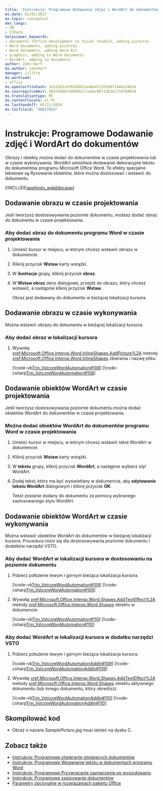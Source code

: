 ```yaml
---
title: 'Instrukcje: Programowe Dodawanie zdjęć i WordArt do dokumentów'
ms.date: 02/02/2017
ms.topic: conceptual
dev_langs:
- VB
- CSharp
helpviewer_keywords:
- documents [Office development in Visual Studio], adding pictures
- Word documents, adding pictures
- Word documents, adding Word Art
- graphics, adding to Word documents
- WordArt, adding to documents
author: John-Hart
ms.author: johnhart
manager: jillfra
ms.workload:
- office
ms.openlocfilehash: 3e1d181c67628db52aa8e4f135109f1446a34816
ms.sourcegitcommit: d0425b6b7d4b99e17ca6ac0671282bc718f80910
ms.translationtype: MT
ms.contentlocale: pl-PL
ms.lasthandoff: 02/21/2019
ms.locfileid: "56617915"
---
```

# <a name="how-to-programmatically-add-pictures-and-word-art-to-documents"></a>Instrukcje: Programowe Dodawanie zdjęć i WordArt do dokumentów
  Obrazy i obiekty można dodać do dokumentów w czasie projektowania lub w czasie wykonywania. WordArt umożliwia dodawanie dekoracyjne tekstu do dokumentów programu Microsoft Office Word. Te efekty specjalne tekstowe są Rysowanie obiektów, które można dostosować i wstawić do dokumentu.

 [!INCLUDE[appliesto_wdalldocapp](../vsto/includes/appliesto-wdalldocapp-md.md)]

## <a name="add-a-picture-at-design-time"></a>Dodawanie obrazu w czasie projektowania
 Jeśli tworzysz dostosowywania poziomie dokumentu, możesz dodać obraz do dokumentu w czasie projektowania.

### <a name="to-add-a-picture-to-a-word-document-at-design-time"></a>Aby dodać obraz do dokumentu programu Word w czasie projektowania

1.  Umieść kursor w miejscu, w którym chcesz wstawić obrazu w dokumencie.

2.  Kliknij przycisk **Wstaw** karty wstążki.

3.  W **ilustracje** grupy, kliknij przycisk **obraz**.

4.  W **Wstaw obraz** okno dialogowe, przejdź do obrazu, który chcesz wstawić, a następnie kliknij przycisk **Wstaw**.

     Obraz jest dodawany do dokumentu w bieżącej lokalizacji kursora.

## <a name="add-a-picture-at-runtime"></a>Dodawanie obrazu w czasie wykonywania
 Można wstawić obrazu do dokumentu w bieżącej lokalizacji kursora.

### <a name="to-add-a-picture-at-the-cursor-location"></a>Aby dodać obraz w lokalizacji kursora

1.  Wywołaj <xref:Microsoft.Office.Interop.Word.InlineShapes.AddPicture%2A> metody <xref:Microsoft.Office.Interop.Word.InlineShapes> zbierania i nazwę pliku.

     [!code-vb[Trin_VstcoreWordAutomation#108](../vsto/codesnippet/VisualBasic/Trin_VstcoreWordAutomationVB/ThisDocument.vb#108)]
     [!code-csharp[Trin_VstcoreWordAutomation#108](../vsto/codesnippet/CSharp/Trin_VstcoreWordAutomationCS/ThisDocument.cs#108)]

## <a name="add-wordart-at-design-time"></a>Dodawanie obiektów WordArt w czasie projektowania
 Jeśli tworzysz dostosowywania poziomie dokumentu można dodać obiektów WordArt do dokumentów w czasie projektowania.

### <a name="to-add-wordart-to-a-word-document-at-design-time"></a>Można dodać obiektów WordArt do dokumentów programu Word w czasie projektowania

1.  Umieść kursor w miejscu, w którym chcesz wstawić tekst WordArt w dokumencie.

2.  Kliknij przycisk **Wstaw** karty wstążki.

3.  W **tekstu** grupy, kliknij przycisk **WordArt**, a następnie wybierz styl WordArt.

4.  Dodaj tekst, który ma być wyświetlany w dokumencie, aby **edytowanie tekstu WordArt** dialogowym i kliknij przycisk **OK**.

     Tekst zostanie dodany do dokumentu za pomocą wybranego zastosowanego stylu WordArt.

## <a name="add-wordart-at-runtime"></a>Dodawanie obiektów WordArt w czasie wykonywania
 Można wstawić obiektów WordArt do dokumentów w bieżącej lokalizacji kursora. Procedura różni się dla dostosowywania poziomie dokumentu i dodatków narzędzi VSTO.

### <a name="to-add-wordart-at-the-cursor-location-in-a-document-level-customization"></a>Aby dodać WordArt w lokalizacji kursora w dostosowaniu na poziomie dokumentu

1.  Pobierz położenie lewym i górnym bieżąca lokalizacja kursora.

     [!code-vb[Trin_VstcoreWordAutomation#109](../vsto/codesnippet/VisualBasic/Trin_VstcoreWordAutomationVB/ThisDocument.vb#109)]
     [!code-csharp[Trin_VstcoreWordAutomation#109](../vsto/codesnippet/CSharp/Trin_VstcoreWordAutomationCS/ThisDocument.cs#109)]

2.  Wywołaj <xref:Microsoft.Office.Interop.Word.Shapes.AddTextEffect%2A> metody <xref:Microsoft.Office.Interop.Word.Shapes> obiektu w dokumencie.

     [!code-vb[Trin_VstcoreWordAutomation#110](../vsto/codesnippet/VisualBasic/Trin_VstcoreWordAutomationVB/ThisDocument.vb#110)]
     [!code-csharp[Trin_VstcoreWordAutomation#110](../vsto/codesnippet/CSharp/Trin_VstcoreWordAutomationCS/ThisDocument.cs#110)]

### <a name="to-add-wordart-at-the-cursor-location-in-a-vsto-add-in"></a>Aby dodać WordArt w lokalizacji kursora w dodatku narzędzi VSTO

1.  Pobierz położenie lewym i górnym bieżąca lokalizacja kursora.

     [!code-vb[Trin_VstcoreWordAutomationAddIn#109](../vsto/codesnippet/VisualBasic/Trin_VstcoreWordAutomationAddIn/ThisAddIn.vb#109)]
     [!code-csharp[Trin_VstcoreWordAutomationAddIn#109](../vsto/codesnippet/CSharp/Trin_VstcoreWordAutomationAddIn/ThisAddIn.cs#109)]

2.  Wywołaj <xref:Microsoft.Office.Interop.Word.Shapes.AddTextEffect%2A> metody <xref:Microsoft.Office.Interop.Word.Shapes> obiektu aktywnego dokumentu (lub innego dokumentu, który określisz).

     [!code-vb[Trin_VstcoreWordAutomationAddIn#110](../vsto/codesnippet/VisualBasic/Trin_VstcoreWordAutomationAddIn/ThisAddIn.vb#110)]
     [!code-csharp[Trin_VstcoreWordAutomationAddIn#110](../vsto/codesnippet/CSharp/Trin_VstcoreWordAutomationAddIn/ThisAddIn.cs#110)]

## <a name="compile-the-code"></a>Skompilować kod

-   Obraz o nazwie *SamplePicture.jpg* musi istnieć na dysku C.

## <a name="see-also"></a>Zobacz także
- [Instrukcje: Programowe otwieranie istniejących dokumentów](../vsto/how-to-programmatically-open-existing-documents.md)
- [Instrukcje: Programowe Wstawianie tekstu w dokumentach programu Word](../vsto/how-to-programmatically-insert-text-into-word-documents.md)
- [Instrukcje: Programowe Przywracanie zaznaczenia po wyszukiwaniu](../vsto/how-to-programmatically-restore-selections-after-searches.md)
- [Instrukcje: Programowe zapisywanie dokumentów](../vsto/how-to-programmatically-save-documents.md)
- [Parametry opcjonalne w rozwiązaniach pakietu Office](../vsto/optional-parameters-in-office-solutions.md)
